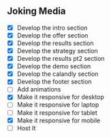 ## Joking Media ##

- [x] Develop the intro section
- [x] Develop the offer section
- [x] Develop the results section
- [x] Develop the strategy section
- [x] Develop the results  pt2 section
- [x] Develop the demo section
- [x] Develop the calandly section
- [x] Develop the footer section
- [ ] Add animations
- [x] Make it responsive for desktop
- [ ] Make it responsive for laptop
- [ ] Make it responsive for tablet
- [x] Make it responsive for mobile
- [ ] Host It
